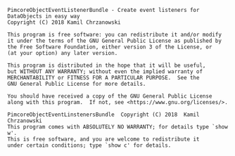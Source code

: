     PimcoreObjectEventListenerBundle - Create event listeners for DataObjects in easy way
    Copyright (C) 2018 Kamil Chrzanowski
    
    This program is free software: you can redistribute it and/or modify
    it under the terms of the GNU General Public License as published by
    the Free Software Foundation, either version 3 of the License, or
    (at your option) any later version.
    
    This program is distributed in the hope that it will be useful,
    but WITHOUT ANY WARRANTY; without even the implied warranty of
    MERCHANTABILITY or FITNESS FOR A PARTICULAR PURPOSE.  See the
    GNU General Public License for more details.
    
    You should have received a copy of the GNU General Public License
    along with this program.  If not, see <https://www.gnu.org/licenses/>.
    
    PimcoreObjectEventLinstenersBundle  Copyright (C) 2018  Kamil Chrzanowski
    This program comes with ABSOLUTELY NO WARRANTY; for details type `show w'.
    This is free software, and you are welcome to redistribute it
    under certain conditions; type `show c' for details.